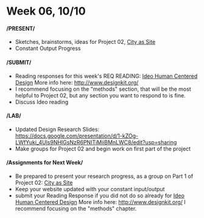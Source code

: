 # Week 06, 10/10

#### /PRESENT/

* Sketches, brainstorms, ideas for Project 02, [City as Site](city_as_site.md)
* Constant Output Progress

#### /SUBMIT/

* Reading responses for this week's REQ READING: [Ideo Human Centered Design](https://drive.google.com/file/d/187hYjorIpv2Xf7bAYMwlq7lHGVv9USq3/view?usp=sharing) More info here: http://www.designkit.org/
* I recommend focusing on the "methods" section, that will be the most helpful to Project 02, but any section you want to respond to is fine. 
* Discuss Ideo reading

#### /LAB/

* Updated Design Research Slides: https://docs.google.com/presentation/d/1-kZOg-LWfYuki_4Uls9NHIGsNzR6PNITiMiiBMnLWC8/edit?usp=sharing
* Make groups for Project 02 and begin work on first part of the project 

#### /Assignments for Next Week/

* Be prepared to present your research progress, as a group on Part 1 of Project 02: [City as Site](city_as_site.md)
* Keep your website updated with your constant input/output 
* submit your Reading Response if you did not do so already for [Ideo Human Centered Design](https://drive.google.com/file/d/187hYjorIpv2Xf7bAYMwlq7lHGVv9USq3/view?usp=sharing) More info here: http://www.designkit.org/
I recommend focusing on the "methods" chapter. 
